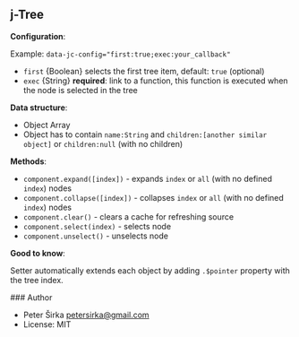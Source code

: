 ## j-Tree

__Configuration__:

Example: `data-jc-config="first:true;exec:your_callback"`

- `first` {Boolean} selects the first tree item, default: `true` (optional)
- `exec` {String} __required__: link to a function, this function is executed when the node is selected in the tree

__Data structure__:

- Object Array
- Object has to contain `name:String` and `children:[another similar object]` or `children:null` (with no children)

__Methods__:

- `component.expand([index])` - expands `index` or `all` (with no defined `index`) nodes
- `component.collapse([index])` - collapses `index` or `all` (with no defined `index`) nodes
- `component.clear()` - clears a cache for refreshing source
- `component.select(index)` - selects node
- `component.unselect()` - unselects node

__Good to know__:

Setter automatically extends each object by adding `.$pointer` property with the tree index.

### Author

- Peter Širka <petersirka@gmail.com>
- License: MIT